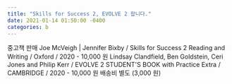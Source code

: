 ```yaml
---
title: "Skills for Success 2, EVOLVE 2 팝니다."
date: 2021-01-14 01:50:00 -0400
categories: b
---
```


중고책 판매
Joe McVeigh | Jennifer Bixby / Skills for Success 2 Reading and Writing / Oxford / 2020 - 10,000 원
Lindsay Clandfield, Ben Goldstein, Ceri Jones and Philip Kerr / EVOLVE 2 STUDENT'S BOOK with Practice Extra / CAMBRIDGE / 2020 - 10,000 원
배송비 별도 (3,000 원)
